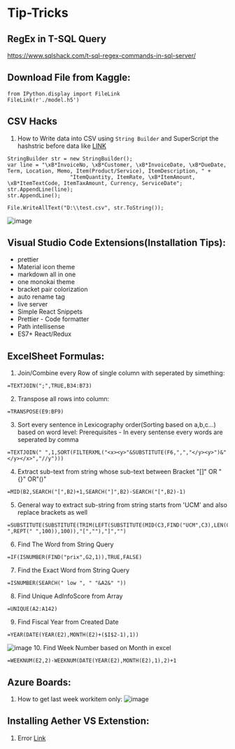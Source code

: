 # Tip-Tricks

## RegEx in T-SQL Query
https://www.sqlshack.com/t-sql-regex-commands-in-sql-server/

## Download File from Kaggle:
```
from IPython.display import FileLink
FileLink(r'./model.h5')
```

## CSV Hacks
1. How to Write data into CSV using `String Builder` and SuperScript the hashstric before data like [LINK](https://stackoverflow.com/questions/23862622/how-to-format-superscript-string-in-c)
```
StringBuilder str = new StringBuilder();
var line = "\xB*InvoiceNo, \xB*Customer, \xB*InvoiceDate, \xB*DueDate, Term, Location, Memo, Item(Product/Service), ItemDescription, " +
                    "ItemQuantity, ItemRate, \xB*ItemAmount, \xB*ItemTextCode, ItemTaxAmount, Currency, ServiceDate";
str.AppendLine(line);
str.AppendLine();

File.WriteAllText("D:\\test.csv", str.ToString());
```
![image](https://user-images.githubusercontent.com/86957308/193277709-f5fb7baf-1612-4609-addc-d6d81078b752.png)


## Visual Studio Code Extensions(Installation Tips):
- prettier
- Material icon theme
- markdown all in one
- one monokai theme
- bracket pair colorization
- auto rename tag
- live server
- Simple React Snippets
- Prettier - Code formatter
- Path intellisense
- ES7+ React/Redux


## ExcelSheet Formulas:
1. Join/Combine every Row of single column with seperated by simething: 
  ``` 
  =TEXTJOIN(";",TRUE,B34:B73)
  ```
2. Transpose all rows into column:
  ```
  =TRANSPOSE(E9:BF9)
  ```
3. Sort every sentence in Lexicography order(Sorting based on a,b,c...) based on word level: Prerequisites - In every sentense every words are seperated by comma
  ```
  =TEXTJOIN(" ",1,SORT(FILTERXML("<x><y>"&SUBSTITUTE(F6,",","</y><y>")&"</y></x>","//y")))
  ```
4. Extract sub-text from string whose sub-text between Bracket "[]" OR "{}" OR"()"
  ```
  =MID(B2,SEARCH("[",B2)+1,SEARCH("]",B2)-SEARCH("[",B2)-1)
  ```
5. General way to extract sub-string from string starts from 'UCM' and also replace brackets as well
  ```
  =SUBSTITUTE(SUBSTITUTE(TRIM(LEFT(SUBSTITUTE(MID(C3,FIND("UCM",C3),LEN(C3))," ",REPT(" ",100)),100)),"[",""),"]","")
  ```
6. Find The Word from String Query
  ```
  =IF(ISNUMBER(FIND("prix",G2,1)),TRUE,FALSE)
  ```
7. Find the Exact Word from String Query
  ```
  =ISNUMBER(SEARCH(" low ", " "&A2&" "))
  ```
8. Find Unique AdInfoScore from Array
  ```
  =UNIQUE(A2:A142)
  ```
9. Find Fiscal Year from Created Date
  ```
  =YEAR(DATE(YEAR(E2),MONTH(E2)+($I$2-1),1))
  ```
  ![image](https://user-images.githubusercontent.com/86957308/189090097-38a6902d-8b43-4c06-b5af-3b1a518218a1.png)
10. Find Week Number based on Month in excel
  ```
  =WEEKNUM(E2,2)-WEEKNUM(DATE(YEAR(E2),MONTH(E2),1),2)+1
  ```

## Azure Boards:

1. How to get last week workitem only:
![image](https://user-images.githubusercontent.com/86957308/165046225-e22f3ad5-7db4-4553-8c7e-cc0bcf9bb4e8.png)


## Installing Aether VS Extenstion:

1. Error [Link](https://stackoverflow.com/questions/69218960/cannot-install-an-extension-in-visual-studio-2019-due-to-missing-references/69226397#69226397)
